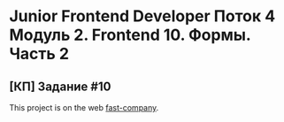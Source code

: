 # Junior Frontend Developer Поток 4 Модуль 2. Frontend 10. Формы. Часть 2

## [КП] Задание #10

This project is on the web [fast-company](http://fast-company.stael.ru/).
